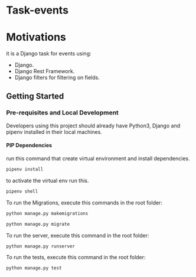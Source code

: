# Task-events  
# Motivations 
it is a Django task for events using: 
- Django. 
- Django Rest Framework. 
- Django filters for filtering on fields. 
## Getting Started
### Pre-requisites and Local Development
Developers using this project should already have Python3, Django and pipenv installed in their local machines.
#### PIP Dependencies
run this command that create virtual environment and install dependencies. 
```bash
pipenv install
``` 
to activate the virtual env run this. 
```bash
pipenv shell
```   
To run the Migrations, execute this commands in the root folder:  
```bash
python manage.py makemigrations
```
```bash 
python manage.py migrate
```   
To run the server, execute this command in the root folder:
```bash 
python manage.py runserver
``` 
To run the tests, execute this command in the root folder:  
```bash
python manage.py test
```
